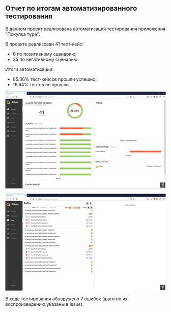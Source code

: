 ## Отчет по итогам автоматизированного тестирования
В данном проект реализована автоматизация тестирования приложения "Покупка тура".

В проекте реализован 41 тест-кейс:
  - 6 по позитивному сценарию;
  - 35 по негативному сценарию.

Итоги автоматизации:
  - 85.36% тест-кейсов прошли успешно;
  - 16,64% тестов не прошли.
  
![alt text](https://github.com/BerezovTimur/Final/blob/master/pic/screen1.jpg?raw=true)

![alt text](https://github.com/BerezovTimur/Final/blob/master/pic/screen2.jpg?raw=true)

В ходе тестирования обнаружено 7 ошибок (шаги по их воспроизведению указаны в Issue).
